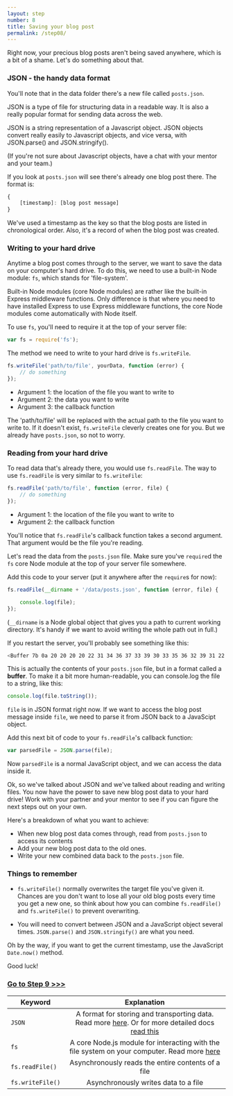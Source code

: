 ```yaml
---
layout: step
number: 8
title: Saving your blog post
permalink: /step08/
---
```


Right now, your precious blog posts aren't being saved anywhere, which is a bit of a shame.  Let's do something about that.

### JSON - the handy data format

You'll note that in the data folder there's a new file called `posts.json`.

JSON is a type of file for structuring data in a readable way. It is also a really popular format for sending data across the web.

JSON is a string representation of a Javascript object. JSON objects convert really easily to Javascript objects, and vice versa, with JSON.parse() and JSON.stringify().

(If you're not sure about Javascript objects, have a chat with your mentor and your team.)

If you look at `posts.json` will see there's already one blog post there. The format is:

```js
{
    [timestamp]: [blog post message]
}
```

We've used a timestamp as the key so that the blog posts are listed in chronological order. Also, it's a record of when the blog post was created.

### Writing to your hard drive

Anytime a blog post comes through to the server, we want to save the data on your computer's hard drive.  To do this, we need to use a built-in Node module: `fs`, which stands for 'file-system'.

Built-in Node modules (core Node modules) are rather like the built-in Express middleware functions.  Only difference is that where you need to have installed Express to use Express middleware functions, the core Node modules come automatically with Node itself.

To use `fs`, you'll need to require it at the top of your server file:

```js
var fs = require('fs');
```

The method we need to write to your hard drive is `fs.writeFile`.

```js
fs.writeFile('path/to/file', yourData, function (error) {
    // do something
});
```
* Argument 1: the location of the file you want to write to
* Argument 2: the data you want to write
* Argument 3: the callback function

The 'path/to/file' will be replaced with the actual path to the file you want to write to.  If it doesn't exist, `fs.writeFile` cleverly creates one for you.  But we already have `posts.json`, so not to worry.


### Reading from your hard drive
To read data that's already there, you would use `fs.readFile`.  The way to use `fs.readFile` is very similar to `fs.writeFile`:

```js
fs.readFile('path/to/file', function (error, file) {
    // do something
});
```
* Argument 1: the location of the file you want to write to
* Argument 2: the callback function


You'll notice that `fs.readFile`'s callback function takes a second argument.  That argument would be the file you're reading.



Let's read the data from the `posts.json` file.  Make sure you've `require`d the `fs` core Node module at the top of your server file somewhere.

Add this code to your server (put it anywhere after the `require`s for now):

```js
fs.readFile(__dirname + '/data/posts.json', function (error, file) {

    console.log(file);
});
```


(`__dirname` is a Node global object that gives you a path to current working directory. It's handy if we want to avoid writing the whole path out in full.)


If you restart the server, you'll probably see something like this:
```bash
<Buffer 7b 0a 20 20 20 20 22 31 34 36 37 33 39 30 33 35 36 32 39 31 22 3a 20 22 54 68 69 73 20 69 73 20 6d 79 20 76 65 72 79 20 66 69 72 73 74 20 62 6c 6f 67 ... >
```
This is actually the contents of your `posts.json` file, but in a format called a **buffer**.  To make it a bit more human-readable, you can console.log the file to a string, like this:

```js
console.log(file.toString());
```

`file` is in JSON format right now.  If we want to access the blog post message inside `file`, we need to parse it from JSON back to a JavaScipt object.

Add this next bit of code to your `fs.readFile`'s callback function:
```js
var parsedFile = JSON.parse(file);
```

Now `parsedFile` is a normal JavaScript object, and we can access the data inside it.


Ok, so we've talked about JSON and we've talked about reading and writing files.  You now have the power to save new blog post data to your hard drive!  Work with your partner and your mentor to see if you can figure the next steps out on your own.

Here's a breakdown of what you want to achieve:
* When new blog post data comes through, read from `posts.json` to access its contents
* Add your new blog post data to the old ones.
* Write your new combined data back to the `posts.json` file.

### Things to remember
* `fs.writeFile()` normally overwrites the target file you've given it.  Chances are you don't want to lose all your old blog posts every time you get a new one, so think about how you can combine `fs.readFile()` and `fs.writeFile()` to prevent overwriting.

* You will need to convert between JSON and a JavaScript object several times.  `JSON.parse()` and `JSON.stringify()` are what you need.

Oh by the way, if you want to get the current timestamp, use the JavaScript `Date.now()` method.

Good luck!

### [**Go to Step 9 >>>**](/step09)

| Keyword | Explanation |
|--------|:-------------------------------:|
| `JSON` | A format for storing and transporting data. Read more [here](http://www.w3schools.com/js/js_json.asp). Or for more detailed docs [read this](https://developer.mozilla.org/en-US/docs/Web/JavaScript/Reference/Global_Objects/JSON) |
| `fs` | A core Node.js module for interacting with the file system on your computer.  Read more [here](https://nodejs.org/dist/latest-v4.x/docs/api/fs.html#fs_file_system) |
| `fs.readFile()` | Asynchronously reads the entire contents of a file |
| `fs.writeFile()` | Asynchronously writes data to a file |
